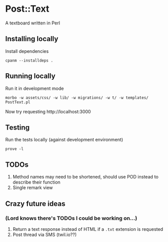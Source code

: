 # Post::Text

A textboard written in Perl

## Installing locally

Install dependencies

    cpanm --installdeps .

## Running locally

Run it in development mode

    morbo -w assets/css/ -w lib/ -w migrations/ -w t/ -w templates/ PostText.pl

Now try requesting http://localhost:3000

## Testing

Run the tests locally (against development environment)

    prove -l

## TODOs

1. Method names may need to be shortened, should use POD instead to
   describe their function
1. Single remark view

## Crazy future ideas

### (Lord knows there's TODOs I could be working on...)

1. Return a text response instead of HTML if a `.txt` extension is requested
1. Post thread via SMS (twil.io??)
